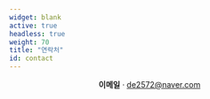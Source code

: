 ```yaml
---
widget: blank
active: true
headless: true
weight: 70
title: "연락처"
id: contact
---
```


<center>
  <strong>이메일</strong> · <a href="mailto:de2572@naver.com">de2572@naver.com</a>
</center>